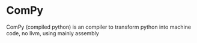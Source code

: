 # ComPy
ComPy (compiled python) is an compiler to transform python into machine code, no llvm, using mainly assembly
